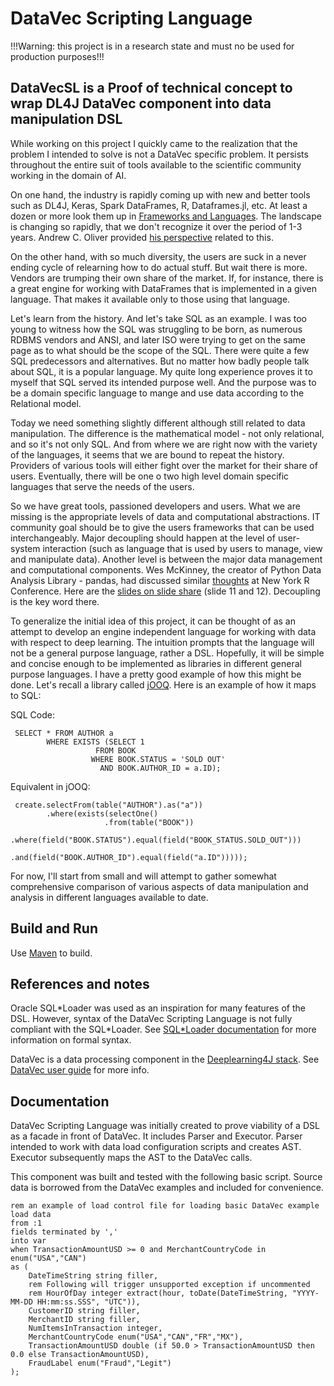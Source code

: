 DataVec Scripting Language
==========================

!!!Warning: this project is in a research state and must no be used for production purposes!!!

DataVecSL is a Proof of technical concept to wrap DL4J DataVec component into data manipulation DSL
---

While working on this project I quickly came to the realization that the problem I intended to solve is not a DataVec specific problem. It persists throughout the entire suit of tools available to the scientific community working in the domain of AI.

On one hand, the industry is rapidly coming up with new and better tools such as DL4J, Keras, Spark DataFrames, R, Dataframes.jl, etc. At least a dozen or more look them up in [Frameworks and Languages](https://github.com/vlovsky/DataVecSL/blob/master/Frameworks%20and%20Languages.md). The landscape is changing so rapidly, that we don't recognize it over the period of 1-3 years.  Andrew C. Oliver provided [his perspective](http://www.infoworld.com/article/3019754/application-development/16-things-you-should-know-about-hadoop-and-spark-right-now.html) related to this.

On the other hand, with so much diversity, the users are suck in a never ending cycle of relearning how to do actual stuff. But wait there is more. Vendors are trumping their own share of the market. If, for instance, there is a great engine for working with DataFrames that is implemented in a given language. That makes it available only to those using that language. 

Let's learn from the history. And let's take SQL as an example. I was too young to witness how the SQL was struggling to be born, as numerous RDBMS vendors and ANSI, and later ISO were trying to get on the same page as to what should be the scope of the SQL. There were quite a few SQL predecessors and alternatives. But no matter how badly people talk about SQL, it is a popular language. My quite long experience proves it to myself that SQL served its intended purpose well. And the purpose was to be a domain specific language to mange and use data according to the Relational model.

Today we need something slightly different although still related to data manipulation. The difference is the mathematical model - not only relational, and so it's not only SQL. And from where we are right now with the variety of the languages, it seems that we are bound to repeat the history. Providers of various tools will either fight over the market for their share of users. Eventually, there will be one o two high level domain specific languages that serve the needs of the users.

So we have great tools, passioned developers and users. What we are missing is the appropriate levels of data and computational abstractions. IT community goal should be to give the users frameworks that can be used interchangeably. Major decoupling should happen at the level of user-system interaction (such as language that is used by users to manage, view and manipulate data). Another level is between the major data management and computational components. Wes McKinney, the creator of Python Data Analysis Library - pandas, had discussed similar [thoughts](https://www.youtube.com/watch?v=stlxbC7uIzM&feature=youtu.be&t=220) at New York R Conference. Here are the [slides on slide share](https://www.slideshare.net/wesm/dataframes-the-good-bad-and-ugly) (slide 11 and 12). Decoupling is the key word there.

To generalize the initial idea of this project, it can be thought of as an attempt to develop an engine independent language for working with data with respect to deep learning. The intuition prompts that the language will not be a general purpose language, rather a DSL. Hopefully, it will be simple and concise enough to be implemented as libraries in different general purpose languages. I have a pretty good example of how this might be done. Let's recall a library called [jOOQ](https://en.wikipedia.org/wiki/Java_Object_Oriented_Querying). Here is an example of how it maps to SQL:

SQL Code:
```
 SELECT * FROM AUTHOR a
        WHERE EXISTS (SELECT 1
                   FROM BOOK
                  WHERE BOOK.STATUS = 'SOLD OUT'
                    AND BOOK.AUTHOR_ID = a.ID);
```

Equivalent in jOOQ:
``` 
 create.selectFrom(table("AUTHOR").as("a"))
        .where(exists(selectOne()
                     .from(table("BOOK"))
                     .where(field("BOOK.STATUS").equal(field("BOOK_STATUS.SOLD_OUT")))
                     .and(field("BOOK.AUTHOR_ID").equal(field("a.ID")))));
```

For now, I'll start from small and will attempt to gather somewhat comprehensive comparison of various aspects of data manipulation and analysis in different languages available to date.

## Build and Run

Use [Maven](https://maven.apache.org/) to build.

## References and notes
Oracle SQL\*Loader was used as an inspiration for many features of the DSL. However, syntax of the DataVec Scripting
Language is not fully compliant with the SQL*Loader. See [SQL\*Loader documentation](http://docs.oracle.com/database/121/SUTIL/toc.htm)
for more information on formal syntax.

DataVec is a data processing component in the [Deeplearning4J stack](https://github.com/deeplearning4j). See [DataVec user guide](https://deeplearning4j.org/etl-userguide) for more info.

## Documentation
DataVec Scripting Language was initially created to prove viability of a DSL as a facade in front of DataVec. It includes Parser and Executor. Parser intended to work with data load configuration scripts and creates AST. Executor subsequently maps the AST to the DataVec calls.

This component was built and tested with the following basic script. Source data is borrowed from the DataVec examples and included for convenience.

```
rem an example of load control file for loading basic DataVec example
load data
from :1
fields terminated by ','
into var
when TransactionAmountUSD >= 0 and MerchantCountryCode in enum("USA","CAN")
as (
    DateTimeString string filler,
    rem Following will trigger unsupported exception if uncommented
    rem HourOfDay integer extract(hour, toDate(DateTimeString, "YYYY-MM-DD HH:mm:ss.SSS", "UTC")),
    CustomerID string filler,
    MerchantID string filler,
    NumItemsInTransaction integer,
    MerchantCountryCode enum("USA","CAN","FR","MX"),
    TransactionAmountUSD double (if 50.0 > TransactionAmountUSD then 0.0 else TransactionAmountUSD),
    FraudLabel enum("Fraud","Legit")
);
```
